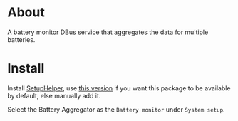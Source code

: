 
# About

A battery monitor DBus service that aggregates the data for multiple batteries.


# Install

Install [SetupHelper](https://github.com/kwindrem/SetupHelper), use [this version](https://github.com/pulquero/SetupHelper) if you want this package
to be available by default, else manually add it.

Select the Battery Aggregator as the `Battery monitor` under `System setup`.

